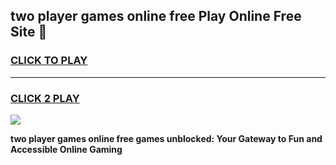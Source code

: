 
## two player games online free Play Online Free Site 👋
<h3>
<a href="https://download.freeplayer.one?title=two_player_games_online_free&ref=21F">CLICK TO PLAY</a></h3>
<hr>

<h3>
<a href="https://download.freeplayer.one?title=two_player_games_online_free&ref=21F">CLICK 2 PLAY</a>
  
</h3>

<a href="https://download.freeplayer.one?title=two_player_games_online_free&ref=21F"><img src="https://cdnb.artstation.com/p/assets/images/images/032/539/853/original/anto-thomas-button-gif.gif"></a>


**two player games online free games unblocked: Your Gateway to Fun and Accessible Online Gaming**
